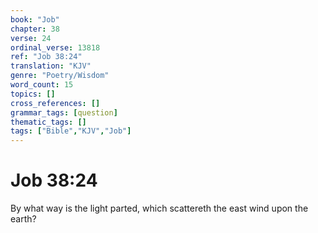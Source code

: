 ```yaml
---
book: "Job"
chapter: 38
verse: 24
ordinal_verse: 13818
ref: "Job 38:24"
translation: "KJV"
genre: "Poetry/Wisdom"
word_count: 15
topics: []
cross_references: []
grammar_tags: [question]
thematic_tags: []
tags: ["Bible","KJV","Job"]
---
```


# Job 38:24

By what way is the light parted, which scattereth the east wind upon the earth?
